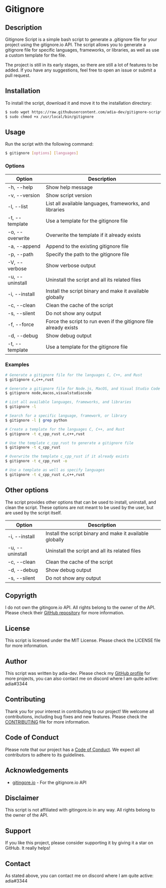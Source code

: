 # Gitignore

## Description

Gitignore Script is a simple bash script to generate a .gitignore file for your project using the gitignore.io API. The script allows you to generate a gitignore file for specific languages, frameworks, or libraries, as well as use a custom template for the file.

The project is still in its early stages, so there are still a lot of features to be added. If you have any suggestions, feel free to open an issue or submit a pull request.

## Installation

To install the script, download it and move it to the installation directory:

```bash
$ sudo wget https://raw.githubusercontent.com/adia-dev/gitignore-script/main/gitignore.sh -O /usr/local/bin/gitignore
$ sudo chmod +x /usr/local/bin/gitignore
```

## Usage

Run the script with the following command:

```bash
$ gitignore [options] [languages]
```

### Options

| Option          | Description                                                       |
| --------------- | ----------------------------------------------------------------- |
| -h, --help      | Show help message                                                 |
| -v, --version   | Show script version                                               |
| -l, --list      | List all available languages, frameworks, and libraries           |
| -t, --template  | Use a template for the gitignore file                             |
| -o, --overwrite | Overwrite the template if it already exists                       |
| -a, --append    | Append to the existing gitignore file                             |
| -p, --path      | Specify the path to the gitignore file                            |
| -V, --verbose   | Show verbose output                                               |
| -u, --uninstall | Uninstall the script and all its related files                    |
| -i, --install   | Install the script binary and make it available globally          |
| -c, --clean     | Clean the cache of the script                                     |
| -s, --silent    | Do not show any output                                            |
| -f, --force     | Force the script to run even if the gitignore file already exists |
| -d, --debug     | Show debug output                                                 |
| -t, --template  | Use a template for the gitignore file                             |

### Examples

```bash
# Generate a gitignore file for the languages C, C++, and Rust
$ gitignore c,c++,rust

# Generate a gitignore file for Node.js, MacOS, and Visual Studio Code
$ gitignore node,macos,visualstudiocode

# List all available languages, frameworks, and libraries
$ gitignore -l

# Search for a specific language, framework, or library
$ gitignore -l | grep python

# Create a template for the languages C, C++, and Rust
$ gitignore -t c_cpp_rust c,c++,rust

# Use the template c_cpp_rust to generate a gitignore file
$ gitignore -t c_cpp_rust

# Overwrite the template c_cpp_rust if it already exists
$ gitignore -t c_cpp_rust -o

# Use a template as well as specify languages
$ gitignore -t c_cpp_rust c,c++,rust
```

## Other options

The script provides other options that can be used to install, uninstall, and clean the script. These options are not meant to be used by the user, but are used by the script itself.

| Option          | Description                                              |
| --------------- | -------------------------------------------------------- |
| -i, --install   | Install the script binary and make it available globally |
| -u, --uninstall | Uninstall the script and all its related files           |
| -c, --clean     | Clean the cache of the script                            |
| -d, --debug     | Show debug output                                        |
| -s, --silent    | Do not show any output                                   |

## Copyrigth

I do not own the gitingore.io API. All rights belong to the owner of the API.
Please check their [GitHub repository](https://github.com/toptal/gitignore.io) for more information.

## License

This script is licensed under the MIT License. Please check the LICENSE file for more information.

## Author

This script was written by adia-dev. Please check my [GitHub profile](https://github.com/adia-dev) for more projects, you can also contact me on discord where I am quite active: adia#3344

## Contributing

Thank you for your interest in contributing to our project! We welcome all contributions, including bug fixes and new features.
Please check the [CONTRIBUTING](https://github.com/adia-dev/gitignore/blob/main/CONTRIBUTING) file for more information.

## Code of Conduct

Please note that our project has a [Code of Conduct](https://github.com/adia-dev/gitignore/blob/main/CODE_OF_CONDUCT). We expect all contributors to adhere to its guidelines.

## Acknowledgements

- [gitingore.io](https://github.com/toptal/gitignore.io) - For the gitignore.io API

## Disclaimer

This script is not affiliated with gitingore.io in any way. All rights belong to the owner of the API.

## Support

If you like this project, please consider supporting it by giving it a star on GitHub. It really helps!

## Contact

As stated above, you can contact me on discord where I am quite active: adia#3344
